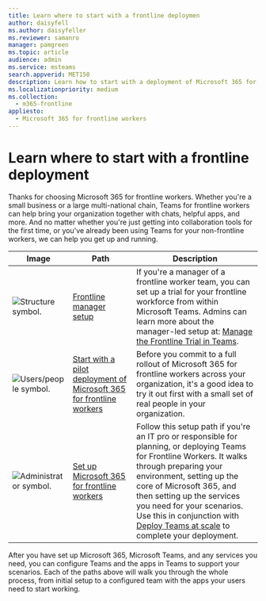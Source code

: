 ```yaml
---
title: Learn where to start with a frontline deploymen
author: daisyfell
ms.author: daisyfeller
ms.reviewer: samanro
manager: pamgreen
ms.topic: article
audience: admin
ms.service: msteams
search.appverid: MET150
description: Learn how to start with a deployment of Microsoft 365 for frontline workers for your organization.
ms.localizationpriority: medium
ms.collection: 
  - m365-frontline
appliesto: 
  - Microsoft 365 for frontline workers
---
```


# Learn where to start with a frontline deployment

Thanks for choosing Microsoft 365 for frontline workers. Whether you're a small business or a large multi-national chain, Teams for frontline workers can help bring your organization together with chats, helpful apps, and more. And no matter whether you're just getting into collaboration tools for the first time, or you've already been using Teams for your non-frontline workers, we can help you get up and running.

| Image |Path   |Description   |
|----------|----------|-----------|
| ![Structure symbol.](https://docs.microsoft.com/office/media/icons/administrator.png)|[Frontline manager setup](get-up-and-running.md)|If you're a manager of a frontline worker team, you can set up a trial for your frontline workforce from within Microsoft Teams. Admins can learn more about the manager-led setup at: [Manage the Frontline Trial in Teams](flw-trial.md). |
| ![Users/people symbol.](https://docs.microsoft.com/office/media/icons/users-people.png)|[Start with a pilot deployment of Microsoft 365 for frontline workers](flw-pilot.md)|Before you commit to a full rollout of Microsoft 365 for frontline workers across your organization, it's a good idea to try it out first with a small set of real people in your organization. |
| ![Administrator symbol.](https://docs.microsoft.com/office/media/icons/administrator.png)|[Set up Microsoft 365 for frontline workers](flw-setup-microsoft-365.md)|Follow this setup path if you're an IT pro or responsible for planning, or deploying Teams for Frontline Workers. It walks through preparing your environment, setting up the core of Microsoft 365, and then setting up the services you need for your scenarios. Use this in conjunction with [Deploy Teams at scale](deploy-teams-at-scale.md) to complete your deployment. |

After you have set up Microsoft 365, Microsoft Teams, and any services you need, you can configure Teams and the apps in Teams to support your scenarios. Each of the paths above will walk you through the whole process, from initial setup to a configured team with the apps your users need to start working.
